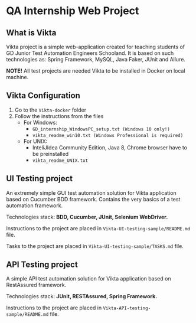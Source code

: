 # QA Internship Web Project

## What is Vikta
Vikta project is a simple web-application created for teaching students of GD Junior Test Automation Engineers Schooland. It is based on such technologies as: Spring Framework, MySQL, Java Faker, JUnit and Allure. 

**NOTE!** All test projects are needed Vikta to be installed in Docker on local machine. 

## Vikta Configuration
1. Go to the `Vikta-docker` folder
2. Follow the instructions from the files
   - For Windows:
     - `GD_internship_WindowsPC_setup.txt (Windows 10 only!)`
     - `vikta_readme_win10.txt (Windows Professional is required)`
   - For UNIX: 
     - InteliJIdea Community Edition, Java 8, Chrome browser have to be preinstalled
     - `vikta_readme_UNIX.txt`


## UI Testing project
An extremely simple GUI test automation solution for Vikta application based on Cucumber BDD framework. Contains the very basics of a test automation framework. 

Technologies stack: **BDD, Cucumber, JUnit, Selenium WebDriver.**

Instructions to the project are placed in `Vikta-UI-testing-sample/README.md` file.

Tasks to the project are placed in `Vikta-UI-testing-sample/TASKS.md` file.

## API Testing project 
A simple API test automation solution for Vikta application based on RestAssured framework. 

Technologies stack: **JUnit, RESTAssured, Spring Framework.**

Instructions to the project are placed in `Vikta-API-testing-sample/README.md` file.

     

